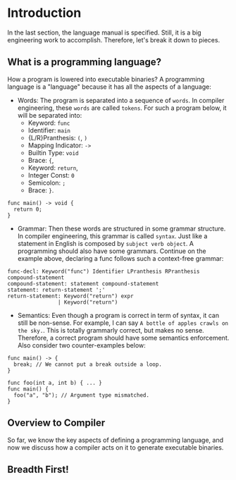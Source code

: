 # Introduction

In the last section, the language manual is specified.
Still, it is a big engineering work to accomplish.
Therefore, let's break it down to pieces.

## What is a programming language?

How a program is lowered into executable binaries? A programming language
is a "language" because it has all the aspects of a language:

- Words: The program is separated into a sequence of `words`. In compiler
  engineering, these `words` are called `tokens`. For such a program below,
  it will be separated into:
  - Keyword: `func`
  - Identifier: `main`
  - {L/R}Pranthesis: `(`, `)`
  - Mapping Indicator: `->`
  - Builtin Type: `void`
  - Brace: `{`,
  - Keyword: `return`,
  - Integer Const: `0`
  - Semicolon: `;`
  - Brace: `}`.

````
func main() -> void {
  return 0;
}
````

- Grammar: Then these words are structured in some grammar structure. In compiler
  engineering, this grammar is called `syntax`. Just like a statement in English
  is composed by `subject verb object`. A programming should also have some grammars.
  Continue on the example above, declaring a func follows such a context-free grammar:

````
func-decl: Keyword("func") Identifier LPranthesis RPranthesis compound-statement
compound-statement: statement compound-statement
statement: return-statement ';'
return-statement: Keyword("return") expr
                | Keyword("return")
````

- Semantics: Even though a program is correct in term of syntax,
  it can still be non-sense. For example,
  I can say `A bottle of apples crawls on the sky.`.
  This is totally grammarly correct, but makes no sense.
  Therefore, a correct program should have some semantics
  enforcement. Also consider two counter-examples below:

````
func main() -> {
  break; // We cannot put a break outside a loop.
}
````

````
func foo(int a, int b) { ... }
func main() {
  foo("a", "b"); // Argument type mismatched.
}
````

## Overview to Compiler

So far, we know the key aspects of defining a programming language,
and now we discuss how a compiler acts on it to generate executable
binaries.

## Breadth First!

